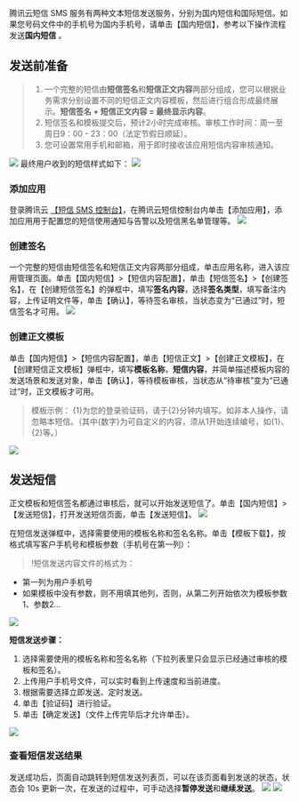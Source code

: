 腾讯云短信 SMS 服务有两种文本短信发送服务，分别为国内短信和国际短信。如果您号码文件中的手机号为国内手机号，请单击【国内短信】，参考以下操作流程发送**国内短信** 。
## 发送前准备
>1. 一个完整的短信由**短信签名**和**短信正文内容**两部分组成，您可以根据业务需求分别设置不同的短信正文内容模板，然后进行组合形成最终展示。**短信签名 + 短信正文内容 = 最终显示内容**。
>2. 短信签名和模板提交后，预计2小时完成审核。审核工作时间：周一至周日9：00 - 23：00（法定节假日顺延）。
>3. 您可设置常用手机和邮箱，用于即时接收该应用短信内容审核通知。

![](https://mc.qcloudimg.com/static/img/1223b6b179dbbbda7dcda06070eb4360/image.png)
最终用户收到的短信样式如下：
![](https://mc.qcloudimg.com/static/img/fe223e52477df4de3fec20eeb14ddc8f/image.png)

### 添加应用
登录腾讯云 [【短信 SMS 控制台】](https://console.cloud.tencent.com/smsv2)，在腾讯云短信控制台内单击【添加应用】，添加应用用于配置您的短信使用通知与告警以及短信黑名单管理等。
![](https://main.qcloudimg.com/raw/9e0957c8d1d0811fe9de421bfa7d30a0.png)

### 创建签名
一个完整的短信由短信签名和短信正文内容两部分组成，单击应用名称，进入该应用管理页面。单击【国内短信】>【短信内容配置】，单击【短信签名】>【创建签名】，在【创建短信签名】的弹框中，填写**签名内容**，选择**签名类型**，填写备注内容，上传证明文件等，单击【确认】，等待签名审核，当状态变为“已通过”时，短信签名才可用。
![](https://main.qcloudimg.com/raw/8f8cae8a2dc179073a922acf0ec3c682.png)


### 创建正文模板
单击【国内短信】>【短信内容配置】，单击【短信正文】>【创建正文模板】，在【创建短信正文模板】弹框中，填写**模板名称**，**短信内容**，并简单描述模板内容的发送场景和发送对象，单击【确认】，等待模板审核，当状态从“待审核”变为“已通过”时，正文模板才可用。
>模板示例：
>   {1}为您的登录验证码，请于{2}分钟内填写。如非本人操作，请忽略本短信。（其中{数字}为可自定义的内容，须从1开始连续编号，如{1}、{2}等。）

![](https://main.qcloudimg.com/raw/50c23e6566e69b31c93c97cebda46f3f.png)

## 发送短信
正文模板和短信签名都通过审核后，就可以开始发送短信了。单击【国内短信】>【发送短信】，打开发送短信页面，单击【发送短信】。
![](https://main.qcloudimg.com/raw/97e5b468921692a64e8ddda11f92e0dc.png)

在短信发送弹框中，选择需要使用的模板名称和签名名称。单击【模板下载】，按格式填写客户手机号和模板参数（手机号在第一列）：

>!短信发送内容文件的格式为：
- 第一列为用户手机号
- 如果模板中没有参数，则不用填其他列，否则，从第二列开始依次为模板参数1、参数2...

![](//mc.qcloudimg.com/static/img/f90a8fbb46ae515a3a7c610a09f965a5/image.png)

**短信发送步骤：**
1. 选择需要使用的模板名称和签名名称（下拉列表里只会显示已经通过审核的模板和签名）。
2. 上传用户手机号文件，可以实时看到上传速度和当前进度。
3. 根据需要选择立即发送、定时发送。
4. 单击【验证码】进行验证。
5. 单击【确定发送】（文件上传完毕后才允许单击）。

![](//mc.qcloudimg.com/static/img/40589dde9926ee55f789d8ced519a316/image.png)

### 查看短信发送结果
发送成功后，页面自动跳转到短信发送列表页，可以在该页面看到发送的状态，状态会 10s 更新一次，在发送的过程中，可手动选择**暂停发送**和**继续发送**。
![](//mc.qcloudimg.com/static/img/d1587c9eb9f17c9eb19320077d735d41/image.png)
![](//mc.qcloudimg.com/static/img/588c44747f98623cc942c7dcf7b69340/image.png)
